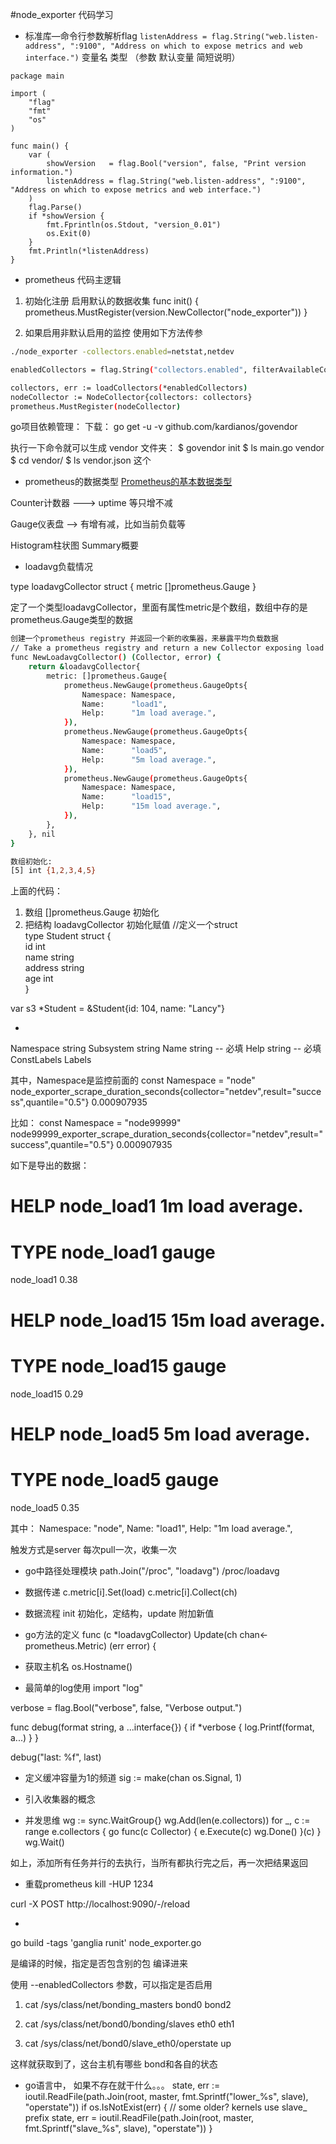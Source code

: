 #node_exporter 代码学习

+ 标准库—命令行参数解析flag
``` listenAddress = flag.String("web.listen-address", ":9100", "Address on which to expose metrics and web interface.") ```
变量名  类型 （参数 默认变量 简短说明）

``` golang
package main

import (
	"flag"
	"fmt"
	"os"
)

func main() {
	var (
		showVersion   = flag.Bool("version", false, "Print version information.")
		listenAddress = flag.String("web.listen-address", ":9100", "Address on which to expose metrics and web interface.")
	)
	flag.Parse()
	if *showVersion {
		fmt.Fprintln(os.Stdout, "version_0.01")
		os.Exit(0)
	}
	fmt.Println(*listenAddress)
}
```

+ prometheus 代码主逻辑

1. 初始化注册 启用默认的数据收集
func init() {
	prometheus.MustRegister(version.NewCollector("node_exporter"))
}

2. 如果启用非默认启用的监控 使用如下方法传参
``` bash
./node_exporter -collectors.enabled=netstat,netdev

enabledCollectors = flag.String("collectors.enabled", filterAvailableCollectors(defaultCollectors), "Comma-separated list of collectors to use.")

collectors, err := loadCollectors(*enabledCollectors)
nodeCollector := NodeCollector{collectors: collectors}
prometheus.MustRegister(nodeCollector)

``` 


go项目依赖管理：
下载：
go get -u -v github.com/kardianos/govendor


执行一下命令就可以生成 vendor 文件夹：
$ govendor init
$ ls
main.go    vendor
$ cd vendor/
$ ls
vendor.json
这个

+ prometheus的数据类型
[Prometheus的基本数据类型](http://yunlzheng.github.io/2017/07/07/prometheus-exporter-example-go/)

Counter计数器  ---> uptime 等只增不减

Gauge仪表盘    --> 有增有减，比如当前负载等

Histogram柱状图
Summary概要


+ loadavg负载情况

type loadavgCollector struct {
	metric []prometheus.Gauge
}


定了一个类型loadavgCollector，里面有属性metric是个数组，数组中存的是prometheus.Gauge类型的数据
``` bash
创建一个prometheus registry 并返回一个新的收集器，来暴露平均负载数据
// Take a prometheus registry and return a new Collector exposing load average.
func NewLoadavgCollector() (Collector, error) {
	return &loadavgCollector{
		metric: []prometheus.Gauge{
			prometheus.NewGauge(prometheus.GaugeOpts{
				Namespace: Namespace,
				Name:      "load1",
				Help:      "1m load average.",
			}),
			prometheus.NewGauge(prometheus.GaugeOpts{
				Namespace: Namespace,
				Name:      "load5",
				Help:      "5m load average.",
			}),
			prometheus.NewGauge(prometheus.GaugeOpts{
				Namespace: Namespace,
				Name:      "load15",
				Help:      "15m load average.",
			}),
		},
	}, nil
}

数组初始化:
[5] int {1,2,3,4,5}
``` 
上面的代码：
1. 数组  []prometheus.Gauge 初始化
2. 把结构 loadavgCollector 初始化赋值
//定义一个struct  
type Student struct {  
    id      int  
    name    string  
    address string  
    age     int  
}  

var s3 *Student = &Student{id: 104, name: "Lancy"}


+ 
Namespace string
Subsystem string
Name      string   -- 必填
Help string        -- 必填
ConstLabels Labels

其中，Namespace是监控前面的
const Namespace = "node"
node_exporter_scrape_duration_seconds{collector="netdev",result="success",quantile="0.5"} 0.000907935

比如：
const Namespace = "node99999"
node99999_exporter_scrape_duration_seconds{collector="netdev",result="success",quantile="0.5"} 0.000907935

如下是导出的数据：
# HELP node_load1 1m load average.
# TYPE node_load1 gauge
node_load1 0.38
# HELP node_load15 15m load average.
# TYPE node_load15 gauge
node_load15 0.29
# HELP node_load5 5m load average.
# TYPE node_load5 gauge
node_load5 0.35

其中：
Namespace: "node",
Name:      "load1",
Help:      "1m load average.",


触发方式是server 每次pull一次，收集一次

+ go中路径处理模块
path.Join("/proc", "loadavg")
/proc/loadavg



+ 数据传递
c.metric[i].Set(load)
c.metric[i].Collect(ch)


+ 数据流程
init 初始化，定结构，update 附加新值


+ go方法的定义
func (c *loadavgCollector) Update(ch chan<- prometheus.Metric) (err error) {



+ 获取主机名
os.Hostname()

+ 最简单的log使用
import "log"

verbose          = flag.Bool("verbose", false, "Verbose output.")

func debug(format string, a ...interface{}) {
	if *verbose {
		log.Printf(format, a...)
	}
}


debug("last: %f", last)

+ 定义缓冲容量为1的频道
sig := make(chan os.Signal, 1)

+ 引入收集器的概念


+ 并发思维
wg := sync.WaitGroup{}
wg.Add(len(e.collectors))
for _, c := range e.collectors {
	go func(c Collector) {
		e.Execute(c)
		wg.Done()
	}(c)
}
wg.Wait()

如上，添加所有任务并行的去执行，当所有都执行完之后，再一次把结果返回

+ 重载prometheus
kill -HUP 1234

curl -X POST http://localhost:9090/-/reload


+ 

go build -tags 'ganglia runit' node_exporter.go


是编译的时候，指定是否包含别的包  编译进来


使用 --enabledCollectors  参数，可以指定是否启用

1. cat /sys/class/net/bonding_masters
bond0 bond2

2. cat /sys/class/net/bond0/bonding/slaves
eth0 eth1

3. cat /sys/class/net/bond0/slave_eth0/operstate 
up


这样就获取到了，这台主机有哪些 bond和各自的状态



+ go语言中， 如果不存在就干什么。。。
state, err := ioutil.ReadFile(path.Join(root, master, fmt.Sprintf("lower_%s", slave), "operstate"))
if os.IsNotExist(err) {
	// some older? kernels use slave_ prefix
	state, err = ioutil.ReadFile(path.Join(root, master, fmt.Sprintf("slave_%s", slave), "operstate"))
}